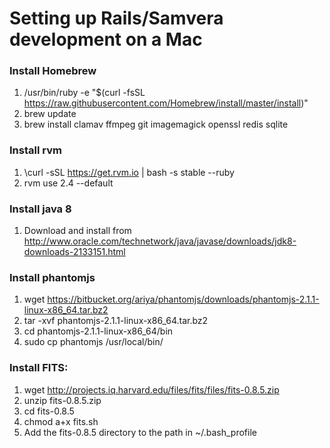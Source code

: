 Setting up Rails/Samvera development on a Mac
===============================================

### Install Homebrew
1. /usr/bin/ruby -e "$(curl -fsSL https://raw.githubusercontent.com/Homebrew/install/master/install)"
1. brew update
1. brew install clamav ffmpeg git imagemagick openssl redis sqlite

### Install rvm
1. \curl -sSL https://get.rvm.io | bash -s stable --ruby
1. rvm use 2.4 --default

### Install java 8
1. Download and install from http://www.oracle.com/technetwork/java/javase/downloads/jdk8-downloads-2133151.html

### Install phantomjs
1. wget https://bitbucket.org/ariya/phantomjs/downloads/phantomjs-2.1.1-linux-x86_64.tar.bz2
1. tar -xvf phantomjs-2.1.1-linux-x86_64.tar.bz2
1. cd phantomjs-2.1.1-linux-x86_64/bin
1. sudo cp phantomjs /usr/local/bin/

### Install FITS:
1. wget http://projects.iq.harvard.edu/files/fits/files/fits-0.8.5.zip
1. unzip fits-0.8.5.zip
1. cd fits-0.8.5
1. chmod a+x fits.sh
1. Add the fits-0.8.5 directory to the path in ~/.bash_profile

